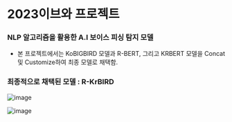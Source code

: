 # 2023이브와 프로젝트
### NLP 알고리즘을 활용한 A.I 보이스 피싱 탐지 모델

- 본 프로젝트에서는 KoBIGBIRD 모델과 R-BERT, 그리고 KRBERT 모델을 Concat 및 Customize하여 최종 모델로 채택함.


### 최종적으로 채택된 모델 : R-KrBIRD

![image](https://github.com/Voice-Phishing-Prevention-Project/NLP_CustomModel/assets/79118751/ec04554c-5ddc-42a8-a99c-096a7bcef2f9)

![image](https://github.com/Voice-Phishing-Prevention-Project/NLP_CustomModel/assets/79118751/8416654d-96b0-44ba-9625-2935a7528bb0)
